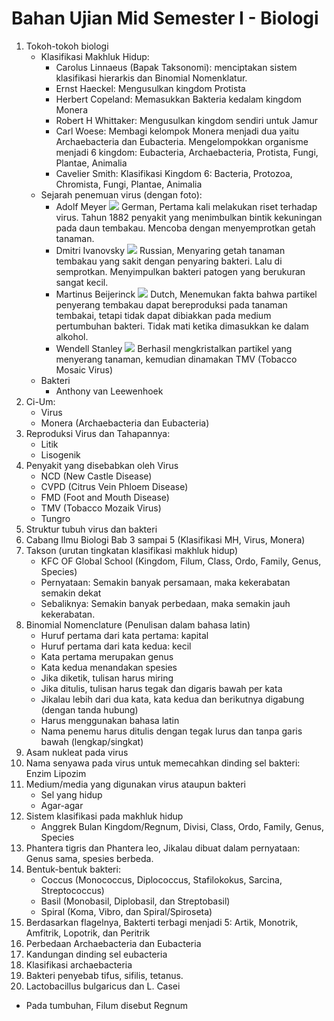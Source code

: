 # Bahan Ujian Mid Semester I - Biologi

1. Tokoh-tokoh biologi
    - Klasifikasi Makhluk Hidup:
        - Carolus Linnaeus (Bapak Taksonomi): menciptakan sistem klasifikasi hierarkis dan Binomial Nomenklatur.
        - Ernst Haeckel: Mengusulkan kingdom Protista
        - Herbert Copeland: Memasukkan Bakteria kedalam kingdom Monera
        - Robert H Whittaker: Mengusulkan kingdom sendiri untuk Jamur
        - Carl Woese: Membagi kelompok Monera menjadi dua yaitu Archaebacteria dan Eubacteria. Mengelompokkan organisme menjadi 6 kingdom: Eubacteria, Archaebacteria, Protista, Fungi, Plantae, Animalia
        - Cavelier Smith: Klasifikasi Kingdom 6: Bacteria, Protozoa, Chromista, Fungi, Plantae, Animalia
    - Sejarah penemuan virus (dengan foto):
        - Adolf Meyer 
        ![](https://i.ibb.co/XyLfd3z/Adolf-Bernhard-Meyer-Custom.jpg)
        German, Pertama kali melakukan riset terhadap virus. Tahun 1882 penyakit yang menimbulkan bintik kekuningan pada daun tembakau. Mencoba dengan menyemprotkan getah tanaman.
        - Dmitri Ivanovsky
        ![](https://upload.wikimedia.org/wikipedia/commons/8/8f/Dmitry_Iosifovich_Ivanovsky.jpg)
        Russian, Menyaring getah tanaman tembakau yang sakit dengan penyaring bakteri. Lalu di semprotkan. Menyimpulkan bakteri patogen yang berukuran sangat kecil.
        - Martinus Beijerinck
        ![](https://photos.geni.com/p13/da/aa/7f/fc/53444846609d0189/martinus_willem_beijerinck_1851-1931_large.jpg)
        Dutch, Menemukan fakta bahwa partikel penyerang tembakau dapat bereproduksi pada tanaman tembakai, tetapi tidak dapat dibiakkan pada medium pertumbuhan bakteri. Tidak mati ketika dimasukkan ke dalam alkohol.
        - Wendell Stanley
        ![](https://cdn.britannica.com/s:300x300/76/9276-004-8ADB7244/Wendell-Stanley-1970.jpg)
        Berhasil mengkristalkan partikel yang menyerang tanaman, kemudian dinamakan TMV (Tobacco Mosaic Virus)
    - Bakteri
        - Anthony van Leewenhoek
2. Ci-Um:
    - Virus
    - Monera (Archaebacteria dan Eubacteria)
3. Reproduksi Virus dan Tahapannya:
    - Litik
    - Lisogenik
4. Penyakit yang disebabkan oleh Virus
    - NCD (New Castle Disease)
    - CVPD (Citrus Vein Phloem Disease)
    - FMD (Foot and Mouth Disease)
    - TMV (Tobacco Mozaik Virus)
    - Tungro
5. Struktur tubuh virus dan bakteri
6. Cabang Ilmu Biologi Bab 3 sampai 5 (Klasifikasi MH, Virus, Monera)
7. Takson (urutan tingkatan klasifikasi makhluk hidup)
    - KFC OF Global School (Kingdom, Filum, Class, Ordo, Family, Genus, Species)
    - Pernyataan: Semakin banyak persamaan, maka kekerabatan semakin dekat
    - Sebaliknya: Semakin banyak perbedaan, maka semakin jauh kekerabatan.
8. Binomial Nomenclature (Penulisan dalam bahasa latin)
    - Huruf pertama dari kata pertama: kapital
    - Huruf pertama dari kata kedua: kecil
    - Kata pertama merupakan genus
    - Kata kedua menandakan spesies
    - Jika diketik, tulisan harus miring
    - Jika ditulis, tulisan harus tegak dan digaris bawah per kata
    - Jikalau lebih dari dua kata, kata kedua dan berikutnya digabung (dengan tanda hubung)
    - Harus menggunakan bahasa latin
    - Nama penemu harus ditulis dengan tegak lurus dan tanpa garis bawah (lengkap/singkat)
9. Asam nukleat pada virus
10. Nama senyawa pada virus untuk memecahkan dinding sel bakteri: Enzim Lipozim
11. Medium/media yang digunakan virus ataupun bakteri
    - Sel yang hidup
    - Agar-agar 
12. Sistem klasifikasi pada makhluk hidup
    - Anggrek Bulan Kingdom/Regnum, Divisi, Class, Ordo, Family, Genus, Species
13. Phantera tigris dan Phantera leo, Jikalau dibuat dalam pernyataan: Genus sama, spesies berbeda.
14. Bentuk-bentuk bakteri: 
    - Coccus (Monococcus, Diplococcus, Stafilokokus, Sarcina, Streptococcus)
    - Basil (Monobasil, Diplobasil, dan Streptobasil)
    - Spiral (Koma, Vibro, dan Spiral/Spiroseta)
15. Berdasarkan flagelnya, Bakterti terbagi menjadi 5: Artik, Monotrik, Amfitrik, Lopotrik, dan Peritrik
16. Perbedaan Archaebacteria dan Eubacteria
17. Kandungan dinding sel eubacteria
18. Klasifikasi archaebacteria
19. Bakteri penyebab tifus, sifilis, tetanus.
20. Lactobacillus bulgaricus dan L. Casei



- Pada tumbuhan, Filum disebut Regnum